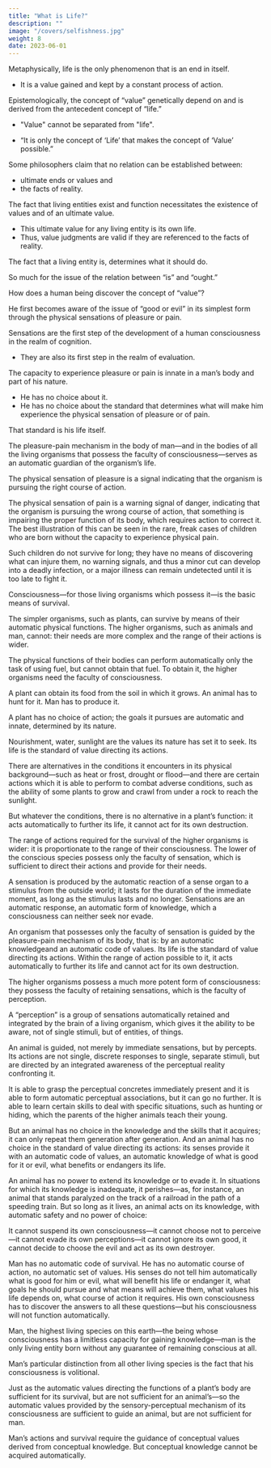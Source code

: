 ```yaml
---
title: "What is Life?"
description: ""
image: "/covers/selfishness.jpg"
weight: 8
date: 2023-06-01
---
```



Metaphysically, life is the only phenomenon that is an end in itself. 
- It is a value gained and kept by a constant process of action. 

Epistemologically, the concept of “value” genetically depend on and is derived from the antecedent concept of “life.” 
- "Value" cannot be separated from "life".
<!-- To speak of “value” as apart from “life” is worse than a contradiction in terms.  -->
- “It is only the concept of ‘Life’ that makes the concept of ‘Value’ possible.”

Some philosophers claim that no relation can be established between:
- ultimate ends or values and
- the facts of reality.

The fact that living entities exist and function necessitates the existence of values and of an ultimate value.
- This ultimate value for any living entity is its own life.
- Thus, value judgments are valid if they are referenced to the facts of reality.

The fact that a living entity is, determines what it should do. 

So much for the issue of the relation between “is” and “ought.”

How does a human being discover the concept of “value”? 

He first becomes aware of the issue of “good or evil” in its simplest form through the physical sensations of pleasure or pain. 

Sensations are the first step of the development of a human consciousness in the realm of cognition.
- They are also its first step in the realm of evaluation.

The capacity to experience pleasure or pain is innate in a man’s body and part of his nature.
- He has no choice about it. 
- He has no choice about the standard that determines what will make him experience the physical sensation of pleasure or of pain. 

That standard is his life itself.

The pleasure-pain mechanism in the body of man—and in the bodies of all the living organisms that possess the faculty of consciousness—serves as an automatic guardian of the organism’s life. 

The physical sensation of pleasure is a signal indicating that the organism is pursuing the right course of action. 

The physical sensation of pain is a warning signal of danger, indicating that the organism is pursuing the wrong course of action, that something is impairing the proper function of its body, which requires action to correct it. The best illustration of this can be seen in the rare, freak cases of children who are born without the capacity to experience physical pain.

Such children do not survive for long; they have no means of discovering what can injure them, no warning signals, and thus a minor cut can develop into a deadly infection, or a major illness can remain undetected until it is too late to fight it.

Consciousness—for those living organisms which possess it—is the basic means of survival. 

The simpler organisms, such as plants, can survive by means of their automatic physical functions. The higher organisms, such as animals and man, cannot: their needs are more complex and the range of their actions is wider. 

The physical functions of their bodies can perform automatically only the task of using fuel, but cannot obtain that fuel. To obtain it, the higher organisms need the faculty of consciousness. 

A plant can obtain its food from the soil in which it grows. An animal has to hunt for it. Man has to produce it.

A plant has no choice of action; the goals it pursues are automatic and innate, determined by its nature. 

Nourishment, water, sunlight are the values its nature has set it to seek. Its life is the standard of value directing its actions. 

There are alternatives in the conditions it encounters in its physical background—such as heat or frost, drought or flood—and there are certain actions which it is able to perform to combat adverse conditions, such as the ability of some plants to grow and crawl from under a rock to reach the sunlight. 

But whatever the conditions, there is no alternative in a plant’s function: it acts automatically to further its life, it cannot act for its own destruction.

The range of actions required for the survival of the higher organisms is wider: it is proportionate to the range of their consciousness. The lower of the conscious species possess only the faculty of sensation, which is sufficient to direct their actions and provide for their needs. 

A sensation is produced by the automatic reaction of a sense organ to a stimulus from the outside world; it lasts for the duration of the immediate moment, as long as the stimulus lasts and no longer. Sensations are an automatic response, an automatic form of knowledge, which a consciousness can neither seek nor evade. 

An organism that possesses only the faculty of sensation is guided by the pleasure-pain mechanism of its body, that is: by an automatic knowledgeand an automatic code of values. Its life is the standard of value directing its actions. Within the range of action possible to it, it acts automatically to further its life and cannot act for its own destruction.

The higher organisms possess a much more potent form of consciousness: they possess the faculty of retaining sensations, which is the faculty of perception. 

A “perception” is a group of sensations automatically retained and integrated by the brain of a living organism, which gives it the ability to be aware, not of single stimuli, but of entities, of things. 

An animal is  guided, not merely by immediate sensations, but by percepts. Its actions are not single, discrete responses to single, separate stimuli, but are directed by an integrated awareness of the perceptual reality confronting it. 

It is able to grasp the perceptual concretes immediately present and it is able to form automatic perceptual associations, but it can go no further. It is able to learn certain skills to deal with specific situations, such as hunting or hiding, which the parents of the higher animals teach their young. 

But an animal has no choice in the knowledge and the skills that it acquires; it can only repeat them generation after generation. And an animal has no choice in the standard of value directing its actions: its senses provide it with an automatic code of values, an automatic knowledge of what is good for it or evil, what benefits or endangers its life. 

An animal has no power to extend its knowledge or to evade it. In situations for which its knowledge is inadequate, it perishes—as, for instance, an animal that stands paralyzed on the track of a railroad in the path of a speeding train. But so long as it lives, an animal acts on its knowledge, with automatic safety and no power of choice: 

It cannot suspend its own consciousness—it cannot choose not to perceive—it cannot evade its own perceptions—it cannot ignore its own
good, it cannot decide to choose the evil and act as its own destroyer.

Man has no automatic code of survival. He has no automatic course of action, no automatic set of values. His senses do not tell him automatically what is good for him or evil, what will benefit his life or endanger it, what goals he should pursue and what means will achieve them, what values his life depends on, what course of action it requires. His own consciousness has to discover the answers to all these questions—but his consciousness will not function automatically.

Man, the highest living species on this earth—the being whose consciousness has a limitless capacity for gaining knowledge—man is the only living entity born without any guarantee of remaining conscious at all. 

Man’s particular distinction from all other living species is the fact that his consciousness is volitional.

Just as the automatic values directing the functions of a plant’s body are sufficient for its survival, but are not sufficient for an animal’s—so the automatic values provided by the sensory-perceptual mechanism of its consciousness are sufficient to guide an animal, but are not sufficient for man. 

Man’s actions and survival require the guidance of conceptual values derived from conceptual knowledge. But conceptual knowledge cannot be acquired automatically.
